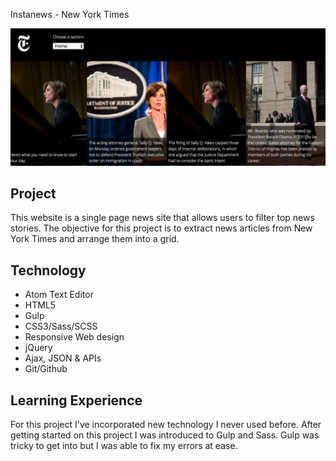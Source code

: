 Instanews - New York Times

![instanews-browser-mockup](/assets/images/screenshot.png)

## Project
This website is a single page news site that allows users to filter top news stories. The objective for this project is to extract news articles from New York Times and arrange them into a grid.

## Technology
* Atom Text Editor
* HTML5
* Gulp
* CSS3/Sass/SCSS
* Responsive Web design
* jQuery
* Ajax, JSON & APIs
* Git/Github

## Learning Experience
For this project I've incorporated new technology I never used before. After getting started on this project I was introduced to Gulp and Sass. Gulp was tricky to get into but I was able to fix my errors at ease.

